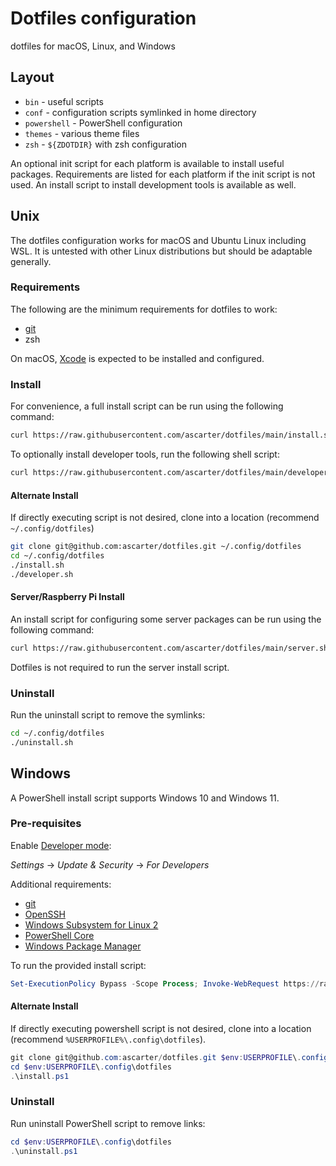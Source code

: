 # Dotfiles configuration

dotfiles for macOS, Linux, and Windows

## Layout

* `bin` - useful scripts
* `conf` - configuration scripts symlinked in home directory
* `powershell` - PowerShell configuration
* `themes` - various theme files
* `zsh` - `${ZDOTDIR}` with zsh configuration

An optional init script for each platform is available to install useful packages. Requirements are listed for each platform if the init script is not used. An install script to install development tools is available as well.

## Unix

The dotfiles configuration works for macOS and Ubuntu Linux including WSL. It is untested with other Linux distributions but should be adaptable generally.

### Requirements

The following are the minimum requirements for dotfiles to work:

* [git](https://git-scm.com/download/linux)
* zsh

On macOS, [Xcode](https://itunes.apple.com/us/app/xcode/id497799835?mt=12) is expected to be installed and configured.

### Install

For convenience, a full install script can be run using the following command:

```sh
curl https://raw.githubusercontent.com/ascarter/dotfiles/main/install.sh | sh -
```

To optionally install developer tools, run the following shell script:

```sh
curl https://raw.githubusercontent.com/ascarter/dotfiles/main/developer.sh | sh -
```

#### Alternate Install

If directly executing script is not desired, clone into a location (recommend `~/.config/dotfiles`)

```sh
git clone git@github.com:ascarter/dotfiles.git ~/.config/dotfiles
cd ~/.config/dotfiles
./install.sh
./developer.sh
```

#### Server/Raspberry Pi Install

An install script for configuring some server packages can be run using the following command:

```sh
curl https://raw.githubusercontent.com/ascarter/dotfiles/main/server.sh | sh -
```

Dotfiles is not required to run the server install script.


### Uninstall

Run the uninstall script to remove the symlinks:

```sh
cd ~/.config/dotfiles
./uninstall.sh
```

## Windows

A PowerShell install script supports Windows 10 and Windows 11.

### Pre-requisites

Enable [Developer mode](https://www.hanselman.com/blog/Windows10DeveloperMode.aspx):

*Settings* -> *Update & Security* -> *For Developers*

Additional requirements:

* [git](https://git-scm.com/download/win)
* [OpenSSH](https://docs.microsoft.com/en-us/windows-server/administration/openssh/openssh_overview)
* [Windows Subsystem for Linux 2](https://docs.microsoft.com/en-us/windows/wsl/wsl2-install)
* [PowerShell Core](https://docs.microsoft.com/en-us/powershell/scripting/install/installing-powershell-core-on-windows?view=powershell-7)
* [Windows Package Manager](https://github.com/microsoft/winget-cli)

To run the provided install script:

```powershell
Set-ExecutionPolicy Bypass -Scope Process; Invoke-WebRequest https://raw.githubusercontent.com/ascarter/dotfiles/main/install.ps1 -UseBasicParsing | Invoke-Expression
```

#### Alternate Install

If directly executing powershell script is not desired, clone into a location (recommend `%USERPROFILE%\.config\dotfiles`).

```powershell
git clone git@github.com:ascarter/dotfiles.git $env:USERPROFILE\.config\dotfiles
cd $env:USERPROFILE\.config\dotfiles
.\install.ps1
```

### Uninstall

Run uninstall PowerShell script to remove links:

```powershell
cd $env:USERPROFILE\.config\dotfiles
.\uninstall.ps1
```
